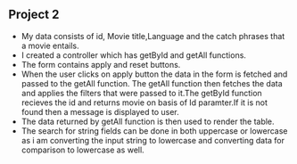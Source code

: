 ## Project 2

- My data consists of id, Movie title,Language and the catch phrases that a movie entails.
- I created a controller which has getById and getAll functions.
- The form contains apply and reset buttons.
- When the user clicks on apply button the data in the form is fetched and passed to the getAll function. The getAll function then fetches the data and applies the filters that were passed to it.The getById function recieves the id and returns movie on basis of Id paramter.If it is not found then a message is displayed to user.
- The data returned by getAll function is then used to render the table.
- The search for string fields can be done in both uppercase or lowercase as i am converting the input string to lowercase and converting data for comparison to lowercase as well.
